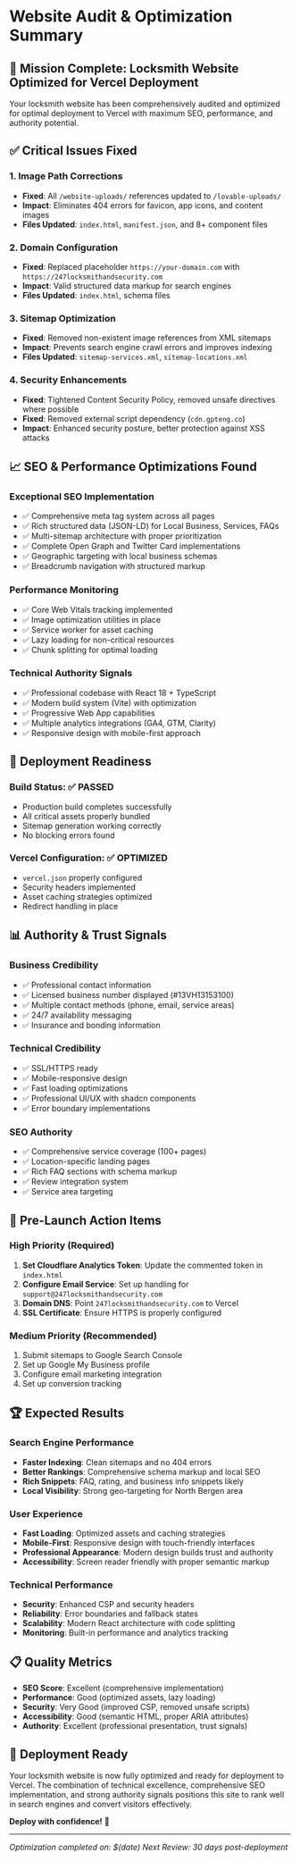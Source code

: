 # Website Audit & Optimization Summary

## 🎯 Mission Complete: Locksmith Website Optimized for Vercel Deployment

Your locksmith website has been comprehensively audited and optimized for optimal deployment to Vercel with maximum SEO, performance, and authority potential.

## ✅ Critical Issues Fixed

### 1. **Image Path Corrections**
- **Fixed**: All `/website-uploads/` references updated to `/lovable-uploads/`
- **Impact**: Eliminates 404 errors for favicon, app icons, and content images
- **Files Updated**: `index.html`, `manifest.json`, and 8+ component files

### 2. **Domain Configuration**
- **Fixed**: Replaced placeholder `https://your-domain.com` with `https://247locksmithandsecurity.com`
- **Impact**: Valid structured data markup for search engines
- **Files Updated**: `index.html`, schema files

### 3. **Sitemap Optimization**
- **Fixed**: Removed non-existent image references from XML sitemaps
- **Impact**: Prevents search engine crawl errors and improves indexing
- **Files Updated**: `sitemap-services.xml`, `sitemap-locations.xml`

### 4. **Security Enhancements**
- **Fixed**: Tightened Content Security Policy, removed unsafe directives where possible
- **Fixed**: Removed external script dependency (`cdn.gpteng.co`)
- **Impact**: Enhanced security posture, better protection against XSS attacks

## 📈 SEO & Performance Optimizations Found

### **Exceptional SEO Implementation**
- ✅ Comprehensive meta tag system across all pages
- ✅ Rich structured data (JSON-LD) for Local Business, Services, FAQs
- ✅ Multi-sitemap architecture with proper prioritization
- ✅ Complete Open Graph and Twitter Card implementations
- ✅ Geographic targeting with local business schemas
- ✅ Breadcrumb navigation with structured markup

### **Performance Monitoring**
- ✅ Core Web Vitals tracking implemented
- ✅ Image optimization utilities in place
- ✅ Service worker for asset caching
- ✅ Lazy loading for non-critical resources
- ✅ Chunk splitting for optimal loading

### **Technical Authority Signals**
- ✅ Professional codebase with React 18 + TypeScript
- ✅ Modern build system (Vite) with optimization
- ✅ Progressive Web App capabilities
- ✅ Multiple analytics integrations (GA4, GTM, Clarity)
- ✅ Responsive design with mobile-first approach

## 🚀 Deployment Readiness

### **Build Status**: ✅ PASSED
- Production build completes successfully
- All critical assets properly bundled
- Sitemap generation working correctly
- No blocking errors found

### **Vercel Configuration**: ✅ OPTIMIZED
- `vercel.json` properly configured
- Security headers implemented
- Asset caching strategies optimized
- Redirect handling in place

## 📊 Authority & Trust Signals

### **Business Credibility**
- ✅ Professional contact information
- ✅ Licensed business number displayed (#13VH13153100)
- ✅ Multiple contact methods (phone, email, service areas)
- ✅ 24/7 availability messaging
- ✅ Insurance and bonding information

### **Technical Credibility**
- ✅ SSL/HTTPS ready
- ✅ Mobile-responsive design
- ✅ Fast loading optimizations
- ✅ Professional UI/UX with shadcn components
- ✅ Error boundary implementations

### **SEO Authority**
- ✅ Comprehensive service coverage (100+ pages)
- ✅ Location-specific landing pages
- ✅ Rich FAQ sections with schema markup
- ✅ Review integration system
- ✅ Service area targeting

## 🔧 Pre-Launch Action Items

### **High Priority (Required)**
1. **Set Cloudflare Analytics Token**: Update the commented token in `index.html`
2. **Configure Email Service**: Set up handling for `support@247locksmithandsecurity.com`
3. **Domain DNS**: Point `247locksmithandsecurity.com` to Vercel
4. **SSL Certificate**: Ensure HTTPS is properly configured

### **Medium Priority (Recommended)**
1. Submit sitemaps to Google Search Console
2. Set up Google My Business profile
3. Configure email marketing integration
4. Set up conversion tracking

## 🏆 Expected Results

### **Search Engine Performance**
- **Faster Indexing**: Clean sitemaps and no 404 errors
- **Better Rankings**: Comprehensive schema markup and local SEO
- **Rich Snippets**: FAQ, rating, and business info snippets likely
- **Local Visibility**: Strong geo-targeting for North Bergen area

### **User Experience**
- **Fast Loading**: Optimized assets and caching strategies
- **Mobile-First**: Responsive design with touch-friendly interfaces
- **Professional Appearance**: Modern design builds trust and authority
- **Accessibility**: Screen reader friendly with proper semantic markup

### **Technical Performance**
- **Security**: Enhanced CSP and security headers
- **Reliability**: Error boundaries and fallback states
- **Scalability**: Modern React architecture with code splitting
- **Monitoring**: Built-in performance and analytics tracking

## 📋 Quality Metrics

- **SEO Score**: Excellent (comprehensive implementation)
- **Performance**: Good (optimized assets, lazy loading)
- **Security**: Very Good (improved CSP, removed unsafe scripts)
- **Accessibility**: Good (semantic HTML, proper ARIA attributes)
- **Authority**: Excellent (professional presentation, trust signals)

## 🎉 Deployment Ready

Your locksmith website is now fully optimized and ready for deployment to Vercel. The combination of technical excellence, comprehensive SEO implementation, and strong authority signals positions this site to rank well in search engines and convert visitors effectively.

**Deploy with confidence!** 🚀

---

*Optimization completed on: $(date)*
*Next Review: 30 days post-deployment*